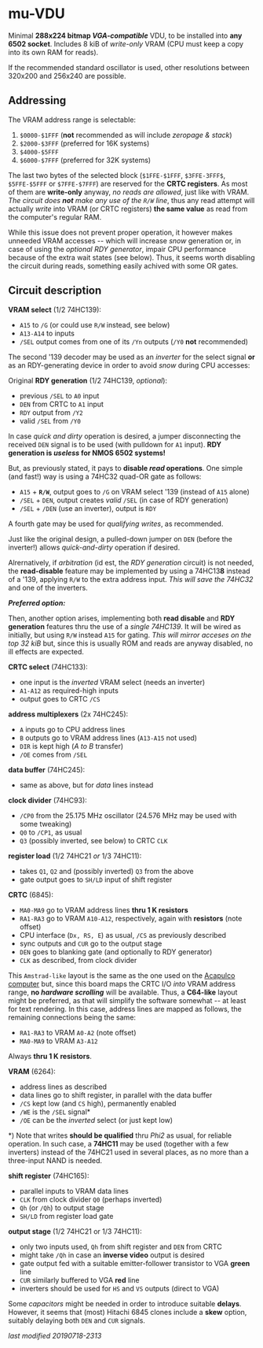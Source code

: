 # mu-VDU

Minimal **288x224 bitmap _VGA-compatible_** VDU, to be installed into **any 6502 socket**.
Includes 8 kiB of _write-only_ VRAM (CPU must keep a copy into its own RAM for reads).

If the recommended standard oscillator is used, other resolutions between 320x200 and
256x240 are possible.

## Addressing

The VRAM address range is selectable:

1) `$0000-$1FFF` (**not** recommended as will include _zeropage & stack_)
1) `$2000-$3FFF` (preferred for 16K systems)
1) `$4000-$5FFF`
1) `$6000-$7FFF` (preferred for 32K systems)

The last two bytes of the selected block (`$1FFE-$1FFF`, `$3FFE-3FFF$`, `$5FFE-$5FFF` or
`$7FFE-$7FFF`) are reserved for the **CRTC registers**. As most of them are **write-only**
anyway, _no reads are allowed_, just like with VRAM. _The circuit does **not** make any
use of the `R/W` line_, thus any read attempt will actually _write_ into VRAM (or CRTC
registers) **the same value** as read from the computer's regular RAM. 

While this issue does not prevent proper operation, it however makes unneeded VRAM
accesses -- which will increase _snow_ generation or, in case of using the _optional RDY
generator_, impair CPU performance because of the extra wait states (see below). Thus,
it seems worth disabling the circuit during reads, something easily achived with some
OR gates.

## Circuit description

**VRAM select** (1/2 74HC139):

- `A15` to `/G` (or could use `R/W` instead, see below)
- `A13-A14` to inputs
- `/SEL` output comes from one of its `/Yn` outputs (`/Y0` **not** recommended)

The second '139 decoder may be used as an _inverter_ for the select signal **or** as an
RDY-generating device in order to avoid _snow_ during CPU accesses:

Original **RDY generation** (1/2 74HC139, _optional_):

- previous `/SEL` to `A0` input
- `DEN` from CRTC to `A1` input
- `RDY` output from `/Y2`
- valid `/SEL` from `/Y0`

In case _quick and dirty_ operation is desired, a jumper disconnecting the received
`DEN` signal is to be used (with pulldown for `A1` input). **RDY generation is
_useless_ for NMOS 6502 systems!**

But, as previously stated, it pays to **disable _read_ operations**. One simple (and
fast!) way is using a 74HC32 quad-OR gate as follows:

- `A15` + **`R/W`**, output goes to `/G` on VRAM select '139 (instead of `A15` alone)
- `/SEL` + `DEN`, output creates _valid_ `/SEL` (in case of RDY generation)
- `/SEL` + `/DEN` (use an inverter), output is `RDY`

A fourth gate may be used for _qualifying writes_, as recommended.

Just like the original design, a pulled-down jumper on `DEN` (before the inverter!)
allows _quick-and-dirty_ operation if desired.

Alrernatively, if _arbitration_ (id est, the _RDY generation_ circuit) is not needed,
the **read-disable** feature may be implemented by using a 74HC13**8** instead of a
'139, applying `R/W` to the extra address input. _This will save the 74HC32_ and one
of the inverters.

_**Preferred option:**_

Then, another option arises, implementing both **read disable** and **RDY generation**
features thru the use of a _single 74HC139_. It will be wired as initially, but using
`R/W` instead `A15` for gating. _This will mirror acceses on the top 32 kiB_ but, since
this is usually ROM and reads are anyway disabled, no ill effects are expected.

**CRTC select** (74HC133):

- one input is the _inverted_ VRAM select (needs an inverter)
- `A1-A12` as required-high inputs
- output goes to CRTC `/CS`

**address multiplexers** (2x 74HC245):

- `A` inputs go to CPU address lines
- `B` outputs go to VRAM address lines (`A13-A15` not used)
- `DIR` is kept high (_A to B_ transfer)
- `/OE` comes from `/SEL`

**data buffer** (74HC245):

- same as above, but for _data_ lines instead

**clock divider** (74HC93):

- `/CP0` from the 25.175 MHz oscillator (24.576 MHz may be used with some tweaking)
- `Q0` to `/CP1`, as usual
- `Q3` (possibly inverted, see below) to CRTC `CLK`

**register load** (1/2 74HC21 _or_ 1/3 74HC11):

- takes `Q1`, `Q2` and (possibly inverted) `Q3` from the above
- gate output goes to `SH/LD` input of shift register

**CRTC** (6845):

- `MA0-MA9` go to VRAM address lines **thru 1 K resistors**
- `RA1-RA3` go to VRAM `A10-A12`, respectively, again with **resistors** (note offset)
- CPU interface (`Dx, RS, E`) as usual, `/CS` as previously described
- sync outputs and `CUR` go to the output stage
- `DEN` goes to blanking gate (and optionally to RDY generator)
- `CLK` as described, from clock divider

This `Amstrad-like` layout is the same as the one used on the
[Acapulco computer](acapulco.md) but, since this board maps the CRTC I/O _into_
VRAM address range, **no _hardware scrolling_** will be available. Thus, a **C64-like**
layout might be preferred, as that will simplify the software somewhat -- at least for
text rendering. In this case, address lines are mapped as follows, the remaining
connections being the same:

- `RA1-RA3` to VRAM `A0-A2` (note offset)
- `MA0-MA9` to VRAM `A3-A12`

Always **thru 1 K resistors**.
 
**VRAM** (6264):

- address lines as described
- data lines go to shift register, in parallel with the data buffer
- `/CS` kept low (and `CS` high), permanently enabled
- `/WE` is the `/SEL` signal\*
- `/OE` can be the _inverted_ select (or just kept low)

\*) Note that writes **should be qualified** thru _Phi2_ as usual, for reliable operation.
In such case, a **74HC11** may be used (together with a few inverters) instead of the
74HC21 used in several places, as no more than a three-input NAND is needed.

**shift register** (74HC165):

- parallel inputs to VRAM data lines
- `CLK` from clock divider `Q0` (perhaps inverted)
- `Qh` (or `/Qh`) to output stage
- `SH/LD` from register load gate

**output stage** (1/2 74HC21 or 1/3 74HC11):

- only two inputs used, `Qh` from shift register and `DEN` from CRTC
- might take `/Qh` in case an **inverse video** output is desired
- gate output fed with a suitable emitter-follower transistor to VGA **green** line
- `CUR` similarly buffered to VGA **red** line
- inverters should be used for `HS` and `VS` outputs (direct to VGA)

Some _capacitors_ might be needed in order to introduce suitable **delays**. However,
it seems that (most) Hitachi 6845 clones include a **skew** option, suitably delaying
both `DEN` and `CUR` signals.

_last modified 20190718-2313_
